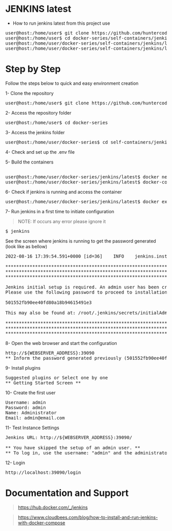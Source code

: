 # JENKINS latest

- How to run jenkins latest from this project use

<pre>
user@host:/home/user$ git clone https://github.com/huntercodexs/docker-series.git .
user@host:/home/user$ cd docker-series/self-containers/jenkins/latest
user@host:/home/user/docker-series/self-containers/jenkins/latest$ docker-compose up --build
user@host:/home/user/docker-series/self-containers/jenkins/latest$ docker-compose start
</pre>

# Step by Step

Follow the steps below to quick and easy environment creation

1- Clone the repository
<pre>
user@host:/home/user$ git clone https://github.com/huntercodexs/docker-series.git .
</pre>

2- Access the repository folder
<pre>
user@host:/home/user$ cd docker-series
</pre>

3- Access the jenkins folder
<pre>
user@host:/home/user/docker-series$ cd self-containers/jenkins/latest
</pre>

4- Check and set up the .env file

5- Build the containers
<pre>    
user@host:/home/user/docker-series/jenkins/latest$ docker network create open_network
user@host:/home/user/docker-series/jenkins/latest$ docker-compose up --build
</pre>

6- Check if jenkins is running and access the container
<pre>
user@host:/home/user/docker-series/jenkins/latest$ docker exec -it jenkins /bin/bash
</pre>

7- Run jenkins in a first time to initiate configuration

> NOTE: If occurs any error please ignore it

<pre>
$ jenkins
</pre>

See the screen where jenkins is running to get the password generated (look like as bellow)
<pre>
2022-08-16 17:39:54.591+0000 [id=36]	INFO	jenkins.install.SetupWizard#init: 

*************************************************************
*************************************************************
*************************************************************

Jenkins initial setup is required. An admin user has been created and a password generated.
Please use the following password to proceed to installation:

501552fb90ee40fd80a18b94615491e3

This may also be found at: /root/.jenkins/secrets/initialAdminPassword

*************************************************************
*************************************************************
*************************************************************
</pre>

8- Open the web browser and start the configuration

<pre>
http://${WEBSERVER_ADDRESS}:39090
** Inform the password generated previously (501552fb90ee40fd80a18b94615491e3) **
</pre>

9- Install plugins

<pre>
Suggested plugins or Select one by one
** Getting Started Screen **
</pre>

10- Create the first user
<pre>
Username: admin
Password: admin
Name: Administrator
Email: admin@email.com
</pre>

11- Test Instance Settings

<pre>
Jenkins URL: http://${WEBSERVER_ADDRESS}:39090/

** You have skipped the setup of an admin user. **
** To log in, use the username: "admin" and the administrator password you used to access the setup wizard. **
</pre>

12- Login
<pre>
http://localhost:39090/login
</pre>


# Documentation and Support

> https://hub.docker.com/_/jenkins

> https://www.cloudbees.com/blog/how-to-install-and-run-jenkins-with-docker-compose
